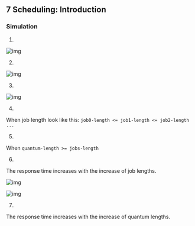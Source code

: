 ## 7 Scheduling: Introduction

### Simulation

1. 

![img](https://gitee.com/ChobitsY/ostep/raw/master/Chapter%207/images/1.png)

2. 

![img](https://gitee.com/ChobitsY/ostep/raw/master/Chapter%207/images/2.png)

3. 

![img](https://gitee.com/ChobitsY/ostep/raw/master/Chapter%207/images/3.png)

4. 

When job length look like this: `job0-length <= job1-length <= job2-length ...`

5. 

When `quantum-length >= jobs-length`

6. 

The response time increases with the increase of job lengths.

![img](https://gitee.com/ChobitsY/ostep/raw/master/Chapter%207/images/4.png)

![img](https://gitee.com/ChobitsY/ostep/raw/master/Chapter%207/images/5.png)

7. 

The response time increases with the increase of quantum lengths.